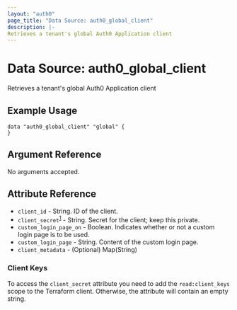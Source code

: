 ```yaml
---
layout: "auth0"
page_title: "Data Source: auth0_global_client"
description: |-
Retrieves a tenant's global Auth0 Application client
---
```


# Data Source: auth0_global_client

Retrieves a tenant's global Auth0 Application client

## Example Usage

```hcl
data "auth0_global_client" "global" {
}
```

## Argument Reference

No arguments accepted.

## Attribute Reference

* `client_id` - String. ID of the client.
* `client_secret`<sup>[1](#client-keys)</sup> - String. Secret for the client; keep this private.
* `custom_login_page_on` - Boolean. Indicates whether or not a custom login page is to be used.
* `custom_login_page` - String. Content of the custom login page.
* `client_metadata` - (Optional) Map(String)

### Client Keys

To access the `client_secret` attribute you need to add the `read:client_keys` scope to the Terraform client. Otherwise, the attribute will contain an empty string.